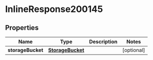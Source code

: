 

# InlineResponse200145

## Properties

Name | Type | Description | Notes
------------ | ------------- | ------------- | -------------
**storageBucket** | [**StorageBucket**](StorageBucket.md) |  |  [optional]



